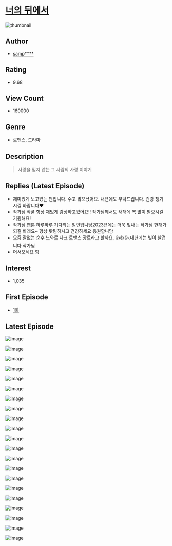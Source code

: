 # [너의 뒤에서](https://comic.naver.com/bestChallenge/list?titleId=739767)
![thumbnail](https://image-comic.pstatic.net/user_contents_data/challenge_comic/2020/02/17/330664/thumbnail_202x164a23500a6_6241_4dd7_9b17_4a38427ca657_00007121.JPEG)

## Author
- [samp****](https://comic.naver.com/artistTitle?id=330664)

## Rating
- 9.68

## View Count
- 160000

## Genre
- 로맨스, 드라마

## Description
> 사랑을 믿지 않는 그 사람의 사랑 이야기

## Replies (Latest Episode)
- 재미있게 보고있는 팬입니다. 수고 많으셨어요. 내년에도 부탁드립니다. 건강 챙기시길 바랍니다❤️
- 작가님 작품 항상 재밌게 감상하고있어요!! 작가님께서도 새해에 복 많이 받으시길 기원해요!
- 작가님 웹툰 하루하루 기다리는 일인입니당2023년에는 더욱 빛나는 작가님 한해가 되길 바래요~ 항상 홧팅하시고 건강하세요 응원합니당
- 요즘 잘없는 순수 느와르 다크 로맨스 장르라고 할까요. 👍👍👍.내년에는 빛이 날겁니다 작가님
- 어서오세요 힝

## Interest
- 1,035

## First Episode
- [1화](https://comic.naver.com/bestChallenge/detail?titleId=739767&no=2)

## Latest Episode
![image](https://image-comic.pstatic.net/user_contents_data/challenge_comic/2022/12/27/330664/upload_3978422537803883110.jpeg)

![image](https://image-comic.pstatic.net/user_contents_data/challenge_comic/2022/12/27/330664/upload_7221856483337975609.jpeg)

![image](https://image-comic.pstatic.net/user_contents_data/challenge_comic/2022/12/27/330664/upload_3990812939423724852.jpeg)

![image](https://image-comic.pstatic.net/user_contents_data/challenge_comic/2022/12/27/330664/upload_7378131148191772981.jpeg)

![image](https://image-comic.pstatic.net/user_contents_data/challenge_comic/2022/12/27/330664/upload_7076053742464940336.jpeg)

![image](https://image-comic.pstatic.net/user_contents_data/challenge_comic/2022/12/27/330664/upload_7076056847005201505.jpeg)

![image](https://image-comic.pstatic.net/user_contents_data/challenge_comic/2022/12/27/330664/upload_7004845881168376375.jpeg)

![image](https://image-comic.pstatic.net/user_contents_data/challenge_comic/2022/12/27/330664/upload_7003770545927959095.jpeg)

![image](https://image-comic.pstatic.net/user_contents_data/challenge_comic/2022/12/27/330664/upload_7162524847299442480.jpeg)

![image](https://image-comic.pstatic.net/user_contents_data/challenge_comic/2022/12/27/330664/upload_7147265626558850361.jpeg)

![image](https://image-comic.pstatic.net/user_contents_data/challenge_comic/2022/12/27/330664/upload_3774691824991626338.jpeg)

![image](https://image-comic.pstatic.net/user_contents_data/challenge_comic/2022/12/27/330664/upload_7148451084757328185.jpeg)

![image](https://image-comic.pstatic.net/user_contents_data/challenge_comic/2022/12/27/330664/upload_7148676287206483255.jpeg)

![image](https://image-comic.pstatic.net/user_contents_data/challenge_comic/2022/12/27/330664/upload_7233680626335966776.jpeg)

![image](https://image-comic.pstatic.net/user_contents_data/challenge_comic/2022/12/27/330664/upload_7017508952320784692.jpeg)

![image](https://image-comic.pstatic.net/user_contents_data/challenge_comic/2022/12/27/330664/upload_3762019962122155573.jpeg)

![image](https://image-comic.pstatic.net/user_contents_data/challenge_comic/2022/12/27/330664/upload_3762812684252635955.jpeg)

![image](https://image-comic.pstatic.net/user_contents_data/challenge_comic/2022/12/27/330664/upload_3545512009266443109.jpeg)

![image](https://image-comic.pstatic.net/user_contents_data/challenge_comic/2022/12/27/330664/upload_7234526344014684515.jpeg)

![image](https://image-comic.pstatic.net/user_contents_data/challenge_comic/2022/12/27/330664/upload_7234580224430125413.jpeg)

![image](https://image-comic.pstatic.net/user_contents_data/challenge_comic/2022/12/27/330664/upload_3775251477165205048.jpeg)
